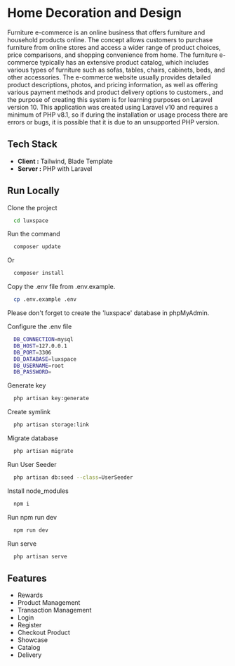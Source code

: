 # Home Decoration and Design

Furniture e-commerce is an online business that offers furniture and household products online. The concept allows customers to purchase furniture from online stores and access a wider range of product choices, price comparisons, and shopping convenience from home. The furniture e-commerce typically has an extensive product catalog, which includes various types of furniture such as sofas, tables, chairs, cabinets, beds, and other accessories. The e-commerce website usually provides detailed product descriptions, photos, and pricing information, as well as offering various payment methods and product delivery options to customers., and the purpose of creating this system is for learning purposes on Laravel version 10. This application was created using Laravel v10 and requires a minimum of PHP v8.1, so if during the installation or usage process there are errors or bugs, it is possible that it is due to an unsupported PHP version.

## Tech Stack

-   **Client :** Tailwind, Blade Template
-   **Server :** PHP with Laravel

## Run Locally

Clone the project


```bash
  cd luxspace
```

Run the command

```bash
  composer update
```

Or

```bash
  composer install
```

Copy the .env file from .env.example.

```bash
  cp .env.example .env
```

Please don't forget to create the 'luxspace' database in phpMyAdmin.

Configure the .env file

```bash
  DB_CONNECTION=mysql
  DB_HOST=127.0.0.1
  DB_PORT=3306
  DB_DATABASE=luxspace
  DB_USERNAME=root
  DB_PASSWORD=
```
Generate key

```bash
  php artisan key:generate
```

Create symlink
```bash
  php artisan storage:link
```
Migrate database

```bash
  php artisan migrate
```
Run User Seeder

```bash
  php artisan db:seed --class=UserSeeder
```

Install node_modules

```bash
  npm i
```

Run npm run dev

```bash
  npm run dev
  ```

Run serve

```bash
  php artisan serve
```



## Features
-   Rewards 
-   Product Management
-   Transaction Management
-   Login
-   Register
-   Checkout Product
-   Showcase
-   Catalog
-   Delivery
